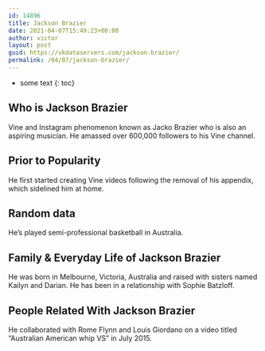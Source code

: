 ```yaml
---
id: 14896
title: Jackson Brazier
date: 2021-04-07T15:49:23+00:00
author: victor
layout: post
guid: https://ukdataservers.com/jackson-brazier/
permalink: /04/07/jackson-brazier/
---
```


* some text
{: toc}


## Who is Jackson Brazier



Vine and Instagram phenomenon known as Jacko Brazier who is also an aspiring musician. He amassed over 600,000 followers to his Vine channel.

                
                
                
## Prior to Popularity



He first started creating Vine videos following the removal of his appendix, which sidelined him at home.

                
                
                
## Random data



He&#8217;s played semi-professional basketball in Australia.

                
                
                
## Family & Everyday Life of Jackson Brazier



He was born in Melbourne, Victoria, Australia and raised with sisters named Kailyn and Darian. He has been in a relationship with Sophie Batzloff.

                
                
                
## People Related With Jackson Brazier



He collaborated with Rome Flynn and Louis Giordano on a video titled &#8220;Australian American whip VS&#8221; in July 2015.

                
              
            
          
          
          
